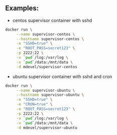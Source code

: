 
## Examples:
- centos supervisor container with sshd
```bash
docker run \
     --name supervisor-centos \
     --hostname supervisor-centos \
     -e "SSHD=true" \
     -e "ROOT_PASS=secret123" \
     -p 2222:22 \
     -v `pwd`/log:/var/log \
     -v `pwd`/data:/mnt/data \
     -d mdevel/supervisor-centos
```

- ubuntu supervisor container with sshd and cron
```bash
docker run \
     --name supervisor-ubuntu \
     --hostname supervisor-ubuntu \
     -e "SSHD=true" \
     -e "CRON=true" \
     -e "ROOT_PASS=secret123" \
     -p 2222:22 \
     -v `pwd`/log:/var/log \
     -v `pwd`/data:/mnt/data \
     -d mdevel/supervisor-ubuntu
```
